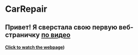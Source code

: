 # CarRepair
## Привет! Я сверстала свою первую веб-страничку [по видео](youtu.be/playlist?list=PLgzmTiAoPpLpmfmEkQNYezhMhDekTBuia) 
#### [Click to watch the webpage](https://ritusya.github.io/CarRepair/))

